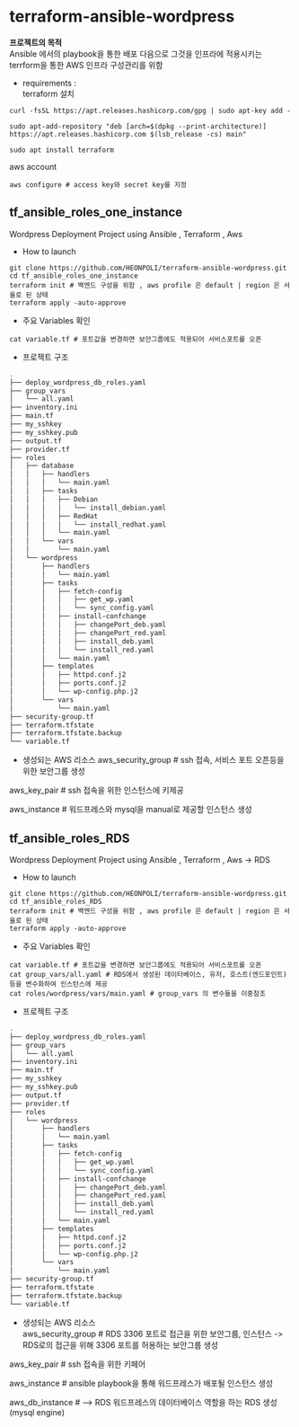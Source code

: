 # terraform-ansible-wordpress
**프로젝트의 목적**          
Ansible 에서의 playbook을 통한 배포 다음으로 그것을 인프라에 적용시키는 terrform을 통한 AWS 인프라 구성관리를 위함            

* requirements :             
terraform 설치
```
curl -fsSL https://apt.releases.hashicorp.com/gpg | sudo apt-key add -

sudo apt-add-repository "deb [arch=$(dpkg --print-architecture)] https://apt.releases.hashicorp.com $(lsb_release -cs) main"

sudo apt install terraform
```
aws account 
```
aws configure # access key와 secret key를 지정
```
## tf_ansible_roles_one_instance
Wordpress Deployment Project using Ansible , Terraform , Aws

* How to launch         
```
git clone https://github.com/HEONPOLI/terraform-ansible-wordpress.git
cd tf_ansible_roles_one_instance
terraform init # 백엔드 구성을 위함 , aws profile 은 default | region 은 서울로 된 상태
terraform apply -auto-approve
```

* 주요 Variables 확인         
```
cat variable.tf # 포트값을 변경하면 보안그룹에도 적용되어 서비스포트를 오픈
```

* 프로젝트 구조
```bash
.
├── deploy_wordpress_db_roles.yaml
├── group_vars
│   └── all.yaml
├── inventory.ini
├── main.tf
├── my_sshkey
├── my_sshkey.pub
├── output.tf
├── provider.tf
├── roles
│   ├── database
│   │   ├── handlers
│   │   │   └── main.yaml
│   │   ├── tasks
│   │   │   ├── Debian
│   │   │   │   └── install_debian.yaml
│   │   │   ├── RedHat
│   │   │   │   └── install_redhat.yaml
│   │   │   └── main.yaml
│   │   └── vars
│   │       └── main.yaml
│   └── wordpress
│       ├── handlers
│       │   └── main.yaml
│       ├── tasks
│       │   ├── fetch-config
│       │   │   ├── get_wp.yaml
│       │   │   └── sync_config.yaml
│       │   ├── install-confchange
│       │   │   ├── changePort_deb.yaml
│       │   │   ├── changePort_red.yaml
│       │   │   ├── install_deb.yaml
│       │   │   └── install_red.yaml
│       │   └── main.yaml
│       ├── templates
│       │   ├── httpd.conf.j2
│       │   ├── ports.conf.j2
│       │   └── wp-config.php.j2
│       └── vars
│           └── main.yaml
├── security-group.tf
├── terraform.tfstate
├── terraform.tfstate.backup
└── variable.tf
``` 

* 생성되는 AWS 리소스 
aws_security_group # ssh 접속, 서비스 포트 오픈등을 위한 보안그룹 생성           

aws_key_pair # ssh 접속을 위한 인스턴스에 키제공             

aws_instance # 워드프레스와 mysql을 manual로 제공할 인스턴스 생성             

## tf_ansible_roles_RDS
Wordpress Deployment Project using Ansible , Terraform , Aws -> RDS

* How to launch      
```
git clone https://github.com/HEONPOLI/terraform-ansible-wordpress.git
cd tf_ansible_roles_RDS
terraform init # 백엔드 구성을 위함 , aws profile 은 default | region 은 서울로 된 상태
terraform apply -auto-approve
```

* 주요 Variables 확인         
```
cat variable.tf # 포트값을 변경하면 보안그룹에도 적용되어 서비스포트를 오픈
cat group_vars/all.yaml # RDS에서 생성된 데이터베이스, 유저, 호스트(엔드포인트) 등을 변수화하여 인스턴스에 제공
cat roles/wordpress/vars/main.yaml # group_vars 의 변수들을 이중참조
```

* 프로젝트 구조
```bash
.
├── deploy_wordpress_db_roles.yaml
├── group_vars
│   └── all.yaml
├── inventory.ini
├── main.tf
├── my_sshkey
├── my_sshkey.pub
├── output.tf
├── provider.tf
├── roles
│   └── wordpress
│       ├── handlers
│       │   └── main.yaml
│       ├── tasks
│       │   ├── fetch-config
│       │   │   ├── get_wp.yaml
│       │   │   └── sync_config.yaml
│       │   ├── install-confchange
│       │   │   ├── changePort_deb.yaml
│       │   │   ├── changePort_red.yaml
│       │   │   ├── install_deb.yaml
│       │   │   └── install_red.yaml
│       │   └── main.yaml
│       ├── templates
│       │   ├── httpd.conf.j2
│       │   ├── ports.conf.j2
│       │   └── wp-config.php.j2
│       └── vars
│           └── main.yaml
├── security-group.tf
├── terraform.tfstate
├── terraform.tfstate.backup
└── variable.tf
```
* 생성되는 AWS 리소스           
aws_security_group  # RDS 3306 포트로 접근을 위한 보안그룹, 인스턴스 -> RDS로의 접근을 위해 3306 포트를 허용하는 보안그룹 생성

aws_key_pair # ssh 접속을 위한 키페어

aws_instance # ansible playbook을 통해 워드프레스가 배포될 인스턴스 생성         

aws_db_instance # --> RDS 워드프레스의 데이터베이스 역할을 하는 RDS 생성(mysql engine)       


